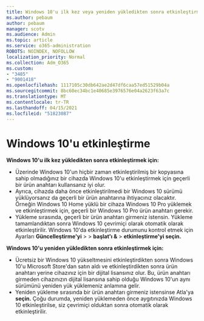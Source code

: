 ```yaml
---
title: Windows 10'u ilk kez veya yeniden yükledikten sonra etkinleştirme
ms.author: pebaum
author: pebaum
manager: scotv
ms.audience: Admin
ms.topic: article
ms.service: o365-administration
ROBOTS: NOINDEX, NOFOLLOW
localization_priority: Normal
ms.collection: Adm_O365
ms.custom:
- "3485"
- "9001418"
ms.openlocfilehash: 1117105c30db642ae2d47df6caa57ed51529b04a
ms.sourcegitcommit: 8bc60ec34bc1e40685e3976576e04a2623f63a7c
ms.translationtype: MT
ms.contentlocale: tr-TR
ms.lasthandoff: 04/15/2021
ms.locfileid: "51823087"
---
```

# <a name="activate-windows-10"></a>Windows 10'u etkinleştirme

**Windows 10'u ilk kez yükledikten sonra etkinleştirmek için:**

- Üzerinde Windows 10'un hiçbir zaman etkinleştirilmiş bir kopyasına sahip olmadığınız bir cihazda Windows 10'u etkinleştirmek için geçerli bir ürün anahtarı kullansanız iyi olur.
- Ayrıca, cihazda daha önce etkinleştirilmedi bir Windows 10 sürümü yüklüyorsanız da geçerli bir ürün anahtarına ihtiyacınız olacaktır. Örneğin Windows 10 Home yüklü bir cihaza Windows 10 Pro yüklemek ve etkinleştirmek için, geçerli bir Windows 10 Pro ürün anahtarı gerekir.
- Yükleme sırasında, geçerli bir ürün anahtarı girmeniz istensin. Yükleme tamamlandıktan sonra Windows 10 çevrimiçi olarak otomatik olarak etkinleştirilir. Windows 10'da etkinleştirme durumunu kontrol etmek için Ayarları **Güncelleştirme'yi** >    >  **başlat'ı &**  >  **etkinleştirme'yi seçin.**

**Windows 10'u yeniden yükledikten sonra etkinleştirmek için:**

- Ücretsiz bir Windows 10 yükseltmesini etkinleştirdikten sonra Windows 10'u Microsoft Store'dan satın aldı ve etkinleştirdikten sonra ürün anahtarı yerine cihazınız için bir dijital lisansınız olur. Bu, ürün anahtarı girmeden cihazınızın dijital lisansına sahip olduğu Windows 10'un aynı sürümünü yeniden yük yüklemeniz anlamına gelir.
- Yeniden yükleme sırasında bir ürün anahtarı girmeniz istensinse Atla'ya **seçin.** Çoğu durumda, yeniden yüklemeden önce aygıtınızda Windows 10 etkinleştirilse, siz çevrimiçi olduktan sonra otomatik olarak etkinleştirilir.
